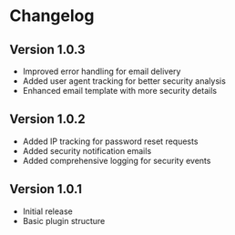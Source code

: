 # Changelog

## Version 1.0.3
- Improved error handling for email delivery
- Added user agent tracking for better security analysis
- Enhanced email template with more security details

## Version 1.0.2
- Added IP tracking for password reset requests
- Added security notification emails
- Added comprehensive logging for security events

## Version 1.0.1
- Initial release
- Basic plugin structure